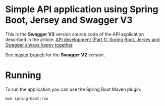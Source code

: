 # Simple API application using Spring Boot, Jersey and Swagger V3

This is the **Swagger V3** version source code of the API application described in the article: [API development (Part 1): Spring Boot, Jersey and Swagger always happy together](https://holon-platform.com/blog/spring-boot-jersey-and-swagger-always-happy-together/).

See [master branch](https://github.com/holon-platform/spring-boot-jaxrs-swagger-api-example) for the **Swagger V2** version.

# Running

To run the application you can use the Spring Boot Maven plugin:

```
mvn spring-boot:run
```
